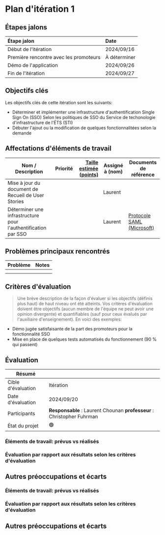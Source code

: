 # Plan d'itération 1

## Étapes jalons

| Étape jalon                                       | Date       |
| :------------------------------------------------ | :--------- |
| Début de l'itération                              | 2024/09/16 |
| Première rencontre avec les promoteurs            | À déterminer |
| Démo de l'application                             | 2024/09/26 |
| Fin de l'itération                                | 2024/09/27 |

## Objectifs clés

Les objectifs clés de cette itération sont les suivants:

- Déterminer et implémenter une infrastructure d'authentification Single Sign On (SSO) Selon les politiques de SSO du Service de techonologie d'infrastructure de l'ÉTS (STI)
- Débuter l'ajout ou la modification de quelques fonctionnalitées selon la demande


## Affectations d'éléments de travail

| Nom / Description              | Priorité | [Taille estimée (points)](#commentEstimer 'Comment estimer?') | Assigné à (nom) | Documents de référence                                                                          |
| ------------------------------ | -------: | ------------------------------------------------------------: | --------------- | ----------------------------------------------------------------------------------------------- |
| Mise à jour du document de Recueil de User Stories |     |     | Laurent ||
| Déterminer une infrastructure pour l'authentification par SSO|      |     | Laurent | [Protocole SAML (Microsoft)](https://learn.microsoft.com/fr-fr/entra/identity-platform/single-sign-on-saml-protocol) |
## Problèmes principaux rencontrés

| Problème                                                                                                                               | Notes                                                                                                                                                                                                                                         |
| -------------------------------------------------------------------------------------------------------------------------------------- | --------------------------------------------------------------------------------------------------------------------------------------------------------------------------------------------------------------------------------------------- |
| |                                                                                                                                                                    |
|           |                                                                                                               |

## Critères d'évaluation

> Une brève description de la façon d'évaluer si les objectifs (définis plus haut) de haut niveau ont été atteints.
> Vos critères d'évaluation doivent être objectifs (aucun membre de l'équipe ne peut avoir une opinion divergente) et quantifiables (sauf pour ceux évalués par l'auxiliaire d'enseignement). En voici des exemples:

-  Démo jugée satisfaisante de la part des promoteurs pour la fonctionnalité SSO
-  Mise en place de quelques tests automatisés du fonctionnement (90 % qui passent)

## Évaluation

| Résumé             |                                                                                                                                    |
| ------------------ | ---------------------------------------------------------------------------------------------------------------------------------- |
| Cible d'évaluation | Itération                                                                                                                          |
| Date d'évaluation  | 2024/09/20                                                                                                                        |
| Participants       | **Responsable** : Laurent Chounan **professeur** : Christopher Fuhrman |
| État du projet     | 🟢                                                                                                                                 |

### Éléments de travail: prévus vs réalisés

### Évaluation par rapport aux résultats selon les critères d'évaluation


## Autres préoccupations et écarts
                                                                                                                    

### Éléments de travail: prévus vs réalisés



### Évaluation par rapport aux résultats selon les critères d'évaluation



## Autres préoccupations et écarts
